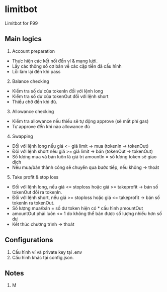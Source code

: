 # limitbot
Limitbot for F99
## Main logics
1. Account preparation  
- Thực hiện các kết nối đến ví & mạng lưới. 
- Lấy các thông số cơ bản về các cặp tiền đã cấu hình
- Lỗi làm lại đến khi pass
2. Balance checking
- Kiểm tra số dư của tokenIn đối với lệnh long
- Kiểm tra số dư của tokenOut đối với lệnh short
- Thiếu chờ đến khi đủ.
3. Allowance checking
- Kiểm tra allowance nếu thiếu sẽ tự động approve (sẽ mất phí gas)
- Tự approve đến khi nào allowance đủ
4. Swapping
- Đối với lệnh long nếu giá <= giá limit -> mua (tokenIn -> tokenOut)
- Đối với lệnh short nếu giá >= giá limit -> bán (tokenOut -> tokenOut)
- Số lượng mua và bán luôn là giá trị amountIn = số lượng token sẽ giao dịch
- Nếu mua/bán thành công sẽ chuyển qua bước tiếp, nếu không -> thoát
5. Take profit & stop loss
- Đối với lệnh long, nếu giá <= stoploss hoặc giá >= takeprofit -> bán số tokenOut đổi ra tokenIn.
- Đối với lệnh short, nếu giá >= stoploss hoặc giá <= takeprofit -> bán số tokenIn ra tokenOut.
- Số lượng mua/bán = số dư token hiện có * cấu hình amountOut
- amountOut phải luôn <= 1 do không thể bán được số lượng nhiều hơn số dư
- Kết thúc chương trình -> thoát
## Configurations
1. Cấu hình ví và private key tại .env
2. Cấu hình khác tại config.json.
## Notes
1. M
